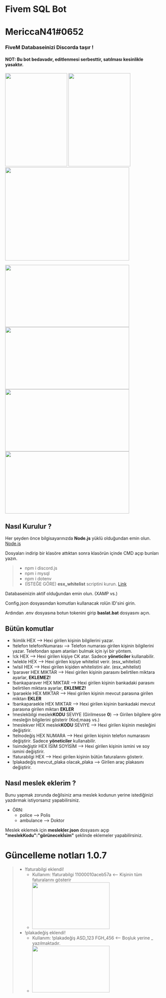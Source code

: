# Fivem SQL Bot
# MericcaN41#0652
### FiveM Databaseinizi Discorda taşır !
#### NOT: Bu bot bedavadır, editlenmesi serbesttir, satılması kesinlikle yasaktır.
<img src="https://i.imgur.com/MNRbibv.png" width="200"  height="300"> <img src="https://i.imgur.com/cM5iYkR.png" width="200"  height="300"> <img src="https://i.imgur.com/9QFENK8.png" width="400" height="300">


<img src="https://i.imgur.com/3HqfULc.png" width="400" height="200"> <img src="https://i.imgur.com/VemlW50.png" width="400" height="200">
<img src="https://i.imgur.com/NiLMMd8.png" width="400" height="200"> <img src="https://i.imgur.com/95TmOCt.png" width="400" height="200">






## Nasıl Kurulur ?

Her şeyden önce bilgisayarınızda **Node.js** yüklü olduğundan emin olun. [Node.js](https://nodejs.org/)

Dosyaları indirip bir klasöre attıktan sonra klasörün içinde CMD açıp bunları yazın.
> * npm i discord.js
> * npm i mysql
> * npm i dotenv
> * (İSTEĞE GÖRE) **esx_whitelist** scriptini kurun. [Link](https://github.com/esx-framework/esx_whitelist)

<p>Databaseinizin aktif olduğundan emin olun. (XAMP vs.)</p>
<p>Config.json dosyasından komutları kullanacak rolün ID'sini girin.</p>
<p>Ardından .env dosyasına botun tokenini girip <strong>baslat.bat</strong> dosyasını açın.</p>


## Bütün komutlar

* !kimlik HEX --> Hexi girilen kişinin bilgilerini yazar.
* !telefon telefonNumarası --> Telefon numarası girilen kişinin bilgilerini yazar. Telefondan spam atanları bulmak için iyi bir yöntem.
* !ck HEX --> Hexi girilen kişiye CK atar. Sadece **yöneticiler** kullanabilir.
* !wlekle HEX --> Hexi girilen kişiye whitelist verir. (esx_whitelist)
* !wlsil HEX --> Hexi girilen kişiden whitelistini alır. (esx_whitelist)
* !paraver HEX MIKTAR --> Hexi girilen kişinin parasını belirtilen miktara ayarlar, **EKLEMEZ!**
* !bankaparaver HEX MIKTAR --> Hexi girilen kişinin bankadaki parasını belirtilen miktara ayarlar, **EKLEMEZ!**
* !paraekle HEX MIKTAR --> Hexi girilen kişinin mevcut parasına girilen miktarı **EKLER**
* !bankaparaekle HEX MIKTAR --> Hexi girilen kişinin bankadaki mevcut parasına girilen miktarı **EKLER**
* !meslekbilgi meslek**KODU** SEVIYE (Girilmesse **0**) --> Girilen bilgilere göre mesleğin bilgilerini gösterir (Kod,maaş vs.)
* !meslekver HEX meslek**KODU** SEVIYE --> Hexi girilen kişinin mesleğini değiştirir.
* !telnodeğiş HEX NUMARA --> Hexi girilen kişinin telefon numarasını değiştirir. Sadece **yöneticiler** kullanabilir.
* !isimdeğiştir HEX İSİM SOYİSİM --> Hexi girilen kişinin ismini ve soy ismini değiştirir.
* !faturabilgi HEX --> Hexi girilen kişinin bütün faturalarını gösterir.
* !plakadeğiş mevcut_plaka olacak_plaka --> Girilen araç plakasını değiştirir.

## Nasıl meslek eklerim ?

Bunu yapmak zorunda değilsiniz ama meslek kodunun yerine istediğinizi yazdırmak istiyorsanız yapabilirsiniz.
* ÖRN: 
  * police --> Polis
  * ambulance --> Doktor

Meslek eklemek için **meslekler.json** dosyasını açıp **"meslekKodu":"görünecekİsim"** şeklinde eklemeler yapabilirsiniz.


# Güncelleme notları 1.0.7
> * !faturabilgi eklendi!
>   * Kullanım: !faturabilgi 11000010aceb57a <-- Kişinin tüm faturalarını gösterir
>   * <img src="https://i.imgur.com/7l3CQDV.png" width="250" height="150">
> * !plakadeğiş eklendi!
>   * Kullanım: !plakadeğiş ASD_123 FGH_456 <-- Boşluk yerine _ yazılmaktadır.
>   * <img src="https://i.imgur.com/HJUYCja.png" width="250" height="150">
